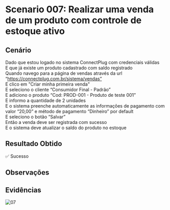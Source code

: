 # Scenario 007: Realizar uma venda de um produto com controle de estoque ativo

## Cenário
Dado que estou logado no sistema ConnectPlug com credenciais válidas  
E que já existe um produto cadastrado com saldo registrado  
Quando navego para a página de vendas através da url “https://connectplug.com.br/sistema/vendas”  
E clico em "Criar minha primeira venda"  
E seleciono o cliente “Consumidor Final - Padrão”  
E adiciono o produto “Cod: PROD-001 - Produto de teste 001”  
E informo a quantidade de 2 unidades  
E o sistema preenche automaticamente as informações de pagamento com valor “20,00” e método de pagamento “Dinheiro” por default  
E seleciono o botão “Salvar”  
Então a venda deve ser registrada com sucesso  
E o sistema deve atualizar o saldo do produto no estoque

## Resultado Obtido
✅ Sucesso

## Observações

## Evidências
![07](https://github.com/user-attachments/assets/d97ed8a2-b6c4-4dca-83c4-198be556a803)
